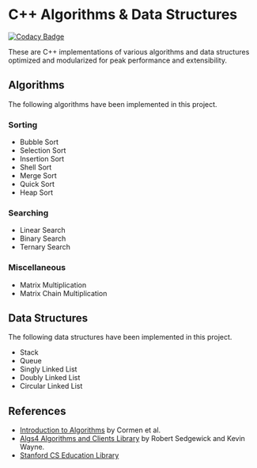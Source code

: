 # C++ Algorithms & Data Structures

[![Codacy Badge](https://api.codacy.com/project/badge/Grade/daf097a7fe524ddcaeb8dc005755cdb4)](https://www.codacy.com/app/pskrunner14/cpp-practice?utm_source=github.com&amp;utm_medium=referral&amp;utm_content=pskrunner14/cpp-practice&amp;utm_campaign=Badge_Grade)

These are C++ implementations of various algorithms and data structures optimized and modularized for peak performance and extensibility.

## Algorithms

The following algorithms have been implemented in this project.

### Sorting

* Bubble Sort
* Selection Sort
* Insertion Sort
* Shell Sort
* Merge Sort
* Quick Sort
* Heap Sort

### Searching

* Linear Search
* Binary Search
* Ternary Search

### Miscellaneous

* Matrix Multiplication
* Matrix Chain Multiplication

## Data Structures

The following data structures have been implemented in this project.

* Stack
* Queue
* Singly Linked List
* Doubly Linked List
* Circular Linked List

## References

* [Introduction to Algorithms](https://mitpress.mit.edu/books/introduction-algorithms-third-edition) by Cormen et al.
* [Algs4 Algorithms and Clients Library](https://algs4.cs.princeton.edu/home/) by Robert Sedgewick and Kevin Wayne.
* [Stanford CS Education Library](http://cslibrary.stanford.edu/)
